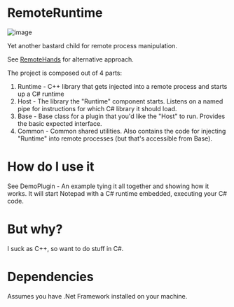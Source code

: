 # RemoteRuntime

![image](https://user-images.githubusercontent.com/1144861/142778799-48b75f10-c8cb-48f4-84d2-7d096dc33dc9.png)

Yet another bastard child for remote process manipulation.

See [RemoteHands](https://github.com/AudriusButkevicius/RemoteHands) for alternative approach.

The project is composed out of 4 parts:

1. Runtime - C++ library that gets injected into a remote process and starts up a C# runtime
2. Host - The library the "Runtime" component starts. Listens on a named pipe for instructions for which C# library it should load.
3. Base - Base class for a plugin that you'd like the "Host" to run. Provides the basic expected interface.
4. Common - Common shared utilities. Also contains the code for injecting "Runtime" into remote processes (but that's accessible from Base).

# How do I use it

See DemoPlugin - An example tying it all together and showing how it works.
It will start Notepad with a C# runtime embedded, executing your C# code.

# But why?

I suck as C++, so want to do stuff in C#.

# Dependencies

Assumes you have .Net Framework installed on your machine.
